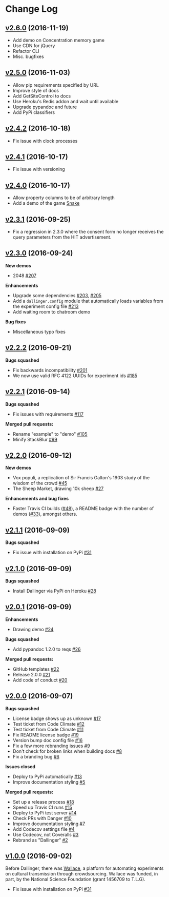 # Change Log

## [v2.6.0](https://github.com/dallinger/dallinger/tree/v2.6.0) (2016-11-19)

- Add demo on Concentration memory game
- Use CDN for jQuery
- Refactor CLI
- Misc. bugfixes

## [v2.5.0](https://github.com/dallinger/dallinger/tree/v2.5.0) (2016-11-03)

- Allow pip requirements specified by URL
- Improve style of docs
- Add GetSiteControl to docs
- Use Heroku's Redis addon and wait until available
- Upgrade pypandoc and future
- Add PyPi classifiers

## [v2.4.2](https://github.com/dallinger/dallinger/tree/v2.4.2) (2016-10-18)

- Fix issue with clock processes

## [v2.4.1](https://github.com/dallinger/dallinger/tree/v2.4.1) (2016-10-17)

- Fix issue with versioning

## [v2.4.0](https://github.com/dallinger/dallinger/tree/v2.4.0) (2016-10-17)

- Allow property columns to be of arbitrary length
- Add a demo of the game [Snake](https://en.m.wikipedia.org/wiki/Snake_(video_game))

## [v2.3.1](https://github.com/dallinger/dallinger/tree/v2.3.1) (2016-09-25)

- Fix a regression in 2.3.0 where the consent form no longer receives the query parameters from the HIT advertisement.

## [v2.3.0](https://github.com/dallinger/dallinger/tree/v2.3.0) (2016-09-24)

**New demos**

- 2048 [\#207](https://github.com/Dallinger/Dallinger/pull/207)

**Enhancements**

- Upgrade some dependencies [\#203](https://github.com/Dallinger/Dallinger/pull/203), [\#205](https://github.com/Dallinger/Dallinger/pull/205)
- Add a `dallinger.config` module that automatically loads variables from the experiment config file [\#213](https://github.com/Dallinger/Dallinger/pull/213)
- Add waiting room to chatroom demo

**Bug fixes**
- Miscellaneous typo fixes

## [v2.2.2](https://github.com/dallinger/dallinger/tree/v2.2.2) (2016-09-21)

**Bugs squashed**

- Fix backwards incompatibility [\#201](https://github.com/Dallinger/Dallinger/pull/201)
- We now use valid RFC 4122 UUIDs for experiment ids [\#185](https://github.com/Dallinger/Dallinger/pull/185)

## [v2.2.1](https://github.com/dallinger/dallinger/tree/v2.2.1) (2016-09-14)

**Bugs squashed**

- Fix issues with requirements [\#117](https://github.com/Dallinger/Dallinger/pull/117)

**Merged pull requests:**

- Rename "example" to "demo" [\#105](https://github.com/Dallinger/Dallinger/pull/105)
- Minify StackBlur [\#99](https://github.com/Dallinger/Dallinger/pull/99)

## [v2.2.0](https://github.com/dallinger/dallinger/tree/v2.2.0) (2016-09-12)

**New demos**

- Vox populi, a replication of Sir Francis Galton's 1903 study of the wisdom of the crowd [\#45](https://github.com/Dallinger/Dallinger/pull/45)
- The Sheep Market, drawing 10k sheep [\#27](https://github.com/Dallinger/Dallinger/pull/27)

**Enhancements and bug fixes**

- Faster Travis CI builds ([\#48](https://github.com/Dallinger/Dallinger/issues/48)), a README badge with the number of demos ([\#33](https://github.com/Dallinger/Dallinger/issues/33)), amongst    others.

## [v2.1.1](https://github.com/dallinger/dallinger/tree/v2.1.1) (2016-09-09)

**Bugs squashed**

- Fix issue with installation on PyPi [\#31](https://github.com/Dallinger/Dallinger/pull/31)

## [v2.1.0](https://github.com/dallinger/dallinger/tree/v2.1.0) (2016-09-09)

**Bugs squashed**

- Install Dallinger via PyPi on Heroku [\#28](https://github.com/Dallinger/Dallinger/pull/28)

## [v2.0.1](https://github.com/dallinger/dallinger/tree/v2.0.1) (2016-09-09)

**Enhancements**

- Drawing demo [\#24](https://github.com/Dallinger/Dallinger/pull/24)

**Bugs squashed**

- Add pypandoc 1.2.0 to reqs [\#26](https://github.com/Dallinger/Dallinger/pull/26)

**Merged pull requests:**

- GitHub templates [\#22](https://github.com/Dallinger/Dallinger/pull/22)
- Release 2.0.0 [\#21](https://github.com/Dallinger/Dallinger/pull/21)
- Add code of conduct [\#20](https://github.com/Dallinger/Dallinger/pull/20)

## [v2.0.0](https://github.com/dallinger/dallinger/tree/v2.0.0) (2016-09-07)

**Bugs squashed**

- License badge shows up as unknown [\#17](https://github.com/Dallinger/Dallinger/issues/17)
- Test ticket from Code Climate [\#12](https://github.com/Dallinger/Dallinger/issues/12)
- Test ticket from Code Climate [\#11](https://github.com/Dallinger/Dallinger/issues/11)
- Fix README license badge [\#19](https://github.com/Dallinger/Dallinger/pull/19)
- Version bump doc config file [\#16](https://github.com/Dallinger/Dallinger/pull/16)
- Fix a few more rebranding issues [\#9](https://github.com/Dallinger/Dallinger/pull/9)
- Don't check for broken links when building docs [\#8](https://github.com/Dallinger/Dallinger/pull/8)
- Fix a branding bug [\#6](https://github.com/Dallinger/Dallinger/pull/6)

**Issues closed**

- Deploy to PyPi automatically [\#13](https://github.com/Dallinger/Dallinger/issues/13)
- Improve documentation styling [\#5](https://github.com/Dallinger/Dallinger/issues/5)

**Merged pull requests:**

- Set up a release process [\#18](https://github.com/Dallinger/Dallinger/pull/18)
- Speed up Travis CI runs [\#15](https://github.com/Dallinger/Dallinger/pull/15)
- Deploy to PyPi test server [\#14](https://github.com/Dallinger/Dallinger/pull/14)
- Check PRs with Danger [\#10](https://github.com/Dallinger/Dallinger/pull/10)
- Improve documentation styling [\#7](https://github.com/Dallinger/Dallinger/pull/7)
- Add Codecov settings file [\#4](https://github.com/Dallinger/Dallinger/pull/4)
- Use Codecov, not Coveralls [\#3](https://github.com/Dallinger/Dallinger/pull/3)
- Rebrand as "Dallinger" [\#2](https://github.com/Dallinger/Dallinger/pull/2)

## [v1.0.0](https://github.com/berkeley-cocosci/Wallace/tree/v1.0.0) (2016-09-02)

Before Dallinger, there was [Wallace](https://github.com/berkeley-cocosci/Wallace), a platform for automating experiments on cultural transmission through crowdsourcing. Wallace was funded, in part, by the National Science Foundation (grant 1456709 to T.L.G).
- Fix issue with installation on PyPi [\#31](https://github.com/Dallinger/Dallinger/pull/31)
